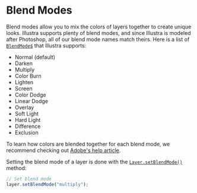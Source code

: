 # Blend Modes

Blend modes allow you to mix the colors of layers together to create unique looks. Illustra supports plenty of blend modes, and since Illustra is modeled after Photoshop, all of our blend mode names match theirs. Here is a list of [`BlendMode`s](https://illustra.apixel.me/docs/typeAliases/BlendMode) that Illustra supports:

- Normal (default)
- Darken
- Multiply
- Color Burn
- Lighten
- Screen
- Color Dodge
- Linear Dodge
- Overlay
- Soft Light
- Hard Light
- Difference
- Exclusion

To learn how colors are blended together for each blend mode, we recommend checking out [Adobe's help article](https://helpx.adobe.com/photoshop/using/blending-modes.html).

Setting the blend mode of a layer is done with the [`Layer.setBlendMode()`](https://illustra.apixel.me/docs/classes/Layer#setBlendMode) method:

```js
// Set blend mode
layer.setBlendMode("multiply");
```